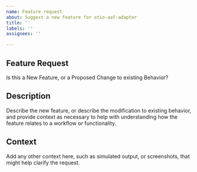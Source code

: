 ```yaml
---
name: Feature request
about: Suggest a new feature for otio-aaf-adapter
title: ''
labels: ''
assignees: ''

---
```


## Feature Request

Is this a New Feature, or a Proposed Change to existing Behavior?

## Description

Describe the new feature, or describe the modification to existing behavior, and provide context as necessary to help with understanding how the feature relates to a workflow or functionality.

## Context

Add any other context here, such as simulated output, or screenshots, that might help clarify the request.
